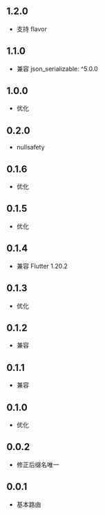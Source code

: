 ## 1.2.0

* 支持 flavor

## 1.1.0

* 兼容 json_serializable: ^5.0.0

## 1.0.0

* 优化

## 0.2.0

* nullsafety

## 0.1.6

* 优化

## 0.1.5

* 优化

## 0.1.4

* 兼容 Flutter 1.20.2

## 0.1.3

* 优化

## 0.1.2

* 兼容

## 0.1.1

* 兼容

## 0.1.0

* 优化

## 0.0.2

* 修正后缀名唯一

## 0.0.1

* 基本路由
